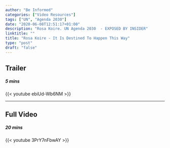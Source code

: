 ```yaml
---
author: "Be Informed"
categories: ["Video Resources"]
tags: ["UN", "Agenda 2030"]
date: "2020-06-08T12:51:17+01:00"
description: "Rosa Koire. UN Agenda 2030  - EXPOSED BY INSIDER"
linktitle: ""
title: "Rosa Koire - It Is Destined To Happen This Way"
type: "post"
draft: "false"
---
```



## Trailer
##### 5 mins 
{{< youtube ebiUd-Wb6NM >}} 
 
 
***

 
## Full Video
##### 20 mins
{{< youtube 3PrY7nFbwAY >}}


